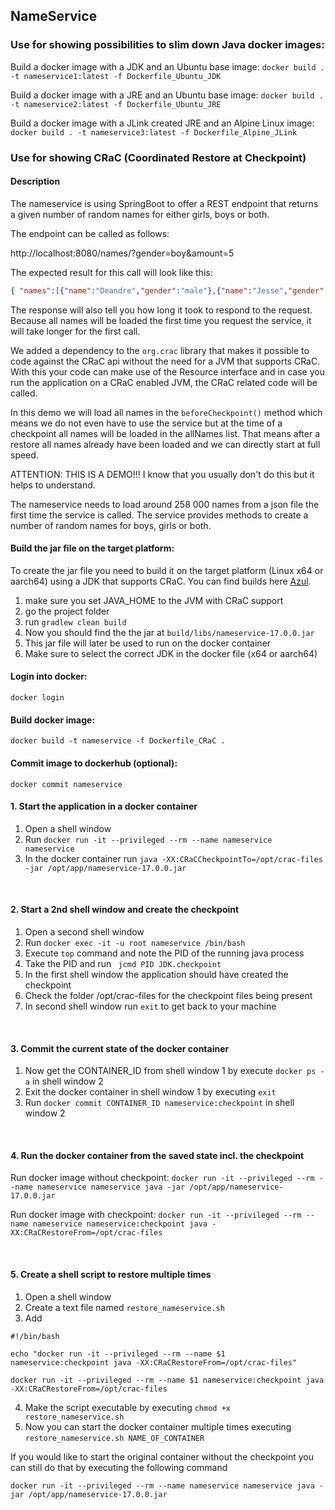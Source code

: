 ## NameService

### Use for showing possibilities to slim down Java docker images:

Build a docker image with a JDK and an Ubuntu base image:
```docker build . -t nameservice1:latest -f Dockerfile_Ubuntu_JDK```

Build a docker image with a JRE and an Ubuntu base image:
```docker build . -t nameservice2:latest -f Dockerfile_Ubuntu_JRE```

Build a docker image with a JLink created JRE and an Alpine Linux image:
```docker build . -t nameservice3:latest -f Dockerfile_Alpine_JLink```



### Use for showing CRaC (Coordinated Restore at Checkpoint)
#### Description
The nameservice is using SpringBoot to offer a REST endpoint that returns a given number
of random names for either girls, boys or both.

The endpoint can be called as follows:

http://localhost:8080/names/?gender=boy&amount=5

The expected result for this call will look like this:
```json
{ "names":[{"name":"Deandre","gender":"male"},{"name":"Jesse","gender":"male"},{"name":"Kermit","gender":"male"},{"name":"Salvador","gender":"male"},{"name":"Santos","gender":"male" ],"response_time":"16 ms"}

```

The response will also tell you how long it took to respond to the request. 
Because all names will be loaded the first time you request the service, it will
take longer for the first call.

We added a dependency to the ```org.crac``` library that makes it possible to code
against the CRaC api without the need for a JVM that supports CRaC. With this your
code can make use of the Resource interface and in case you run the application on a 
CRaC enabled JVM, the CRaC related code will be called.

In this demo we will load all names in the ```beforeCheckpoint()``` method which means
we do not even have to use the service but at the time of a checkpoint all names will 
be loaded in the allNames list. That means after a restore all names already have been
loaded and we can directly start at full speed.

ATTENTION: THIS IS A DEMO!!! I know that you usually don't do this but it helps to understand.


The nameservice needs to load around 258 000 names from a json file the first time the service is called. 
The service provides methods to create a number of random names for boys, girls or both. 

#### Build the jar file on the target platform:
To create the jar file you need to build it on the target platform (Linux x64 or aarch64) using
a JDK that supports CRaC. You can find builds here [Azul](https://www.azul.com/downloads/?version=java-17-lts&os=linux&package=jdk-crac#zulu).
1. make sure you set JAVA_HOME to the JVM with CRaC support
2. go the project folder
3. run ```gradlew clean build```
4. Now you should find the the jar at ```build/libs/nameservice-17.0.0.jar```
5. This jar file will later be used to run on the docker container
6. Make sure to select the correct JDK in the docker file (x64 or aarch64)


#### Login into docker:
```docker login```


#### Build docker image:
```docker build -t nameservice -f Dockerfile_CRaC .```


#### Commit image to dockerhub (optional):
```docker commit nameservice```


#### 1. Start the application in a docker container
1. Open a shell window
2. Run ``` docker run -it --privileged --rm --name nameservice nameservice ```
3. In the docker container run ```java -XX:CRaCCheckpointTo=/opt/crac-files -jar /opt/app/nameservice-17.0.0.jar```

</br>

#### 2. Start a 2nd shell window and create the checkpoint
1. Open a second shell window
2. Run ```docker exec -it -u root nameservice /bin/bash```
3. Execute ``` top ``` command and note the PID of the running java process
4. Take the PID and run ``` jcmd PID JDK.checkpoint```
5. In the first shell window the application should have created the checkpoint
6. Check the folder /opt/crac-files for the checkpoint files being present
7. In second shell window run ``` exit ``` to get back to your machine

</br>

#### 3. Commit the current state of the docker container
1. Now get the CONTAINER_ID from shell window 1 by execute ``` docker ps -a ``` in shell window 2
2. Exit the docker container in shell window 1 by executing ``` exit ```
3. Run ``` docker commit CONTAINER_ID nameservice:checkpoint ``` in shell window 2

</br>

#### 4. Run the docker container from the saved state incl. the checkpoint
Run docker image without checkpoint:
```docker run -it --privileged --rm --name nameservice nameservice java -jar /opt/app/nameservice-17.0.0.jar```

Run docker image with checkpoint:
```docker run -it --privileged --rm --name nameservice nameservice:checkpoint java -XX:CRaCRestoreFrom=/opt/crac-files```

</br>

#### 5. Create a shell script to restore multiple times
1. Open a shell window
2. Create a text file named ```restore_nameservice.sh```
3. Add
```
#!/bin/bash

echo "docker run -it --privileged --rm --name $1 nameservice:checkpoint java -XX:CRaCRestoreFrom=/opt/crac-files"

docker run -it --privileged --rm --name $1 nameservice:checkpoint java -XX:CRaCRestoreFrom=/opt/crac-files
```
4. Make the script executable by executing ```chmod +x restore_nameservice.sh```
5. Now you can start the docker container multiple times executing ```restore_nameservice.sh NAME_OF_CONTAINER```

If you would like to start the original container without the checkpoint you can still
do that by executing the following command
```
docker run -it --privileged --rm --name nameservice nameservice java -jar /opt/app/nameservice-17.0.0.jar
```
